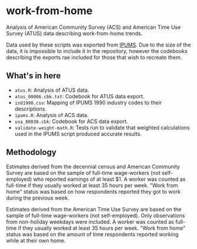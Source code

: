 # work-from-home

Analysis of American Community Survey (ACS) and American Time Use Survey (ATUS) data describing work-from-home trends.

Data used by these scripts was exported from [IPUMS](http://ipums.org). Due to the size of the data, it is impossible to include it in the repository, however the codebooks describing the exports rae included for those that wish to recreate them.

## What's in here

* `atus.R`: Analysis of ATUS data.
* `atus_00006.cbk.txt`: Codebook for ATUS data export.
* `ind1990.csv`: Mapping of IPUMS 1990 industry codes to their descriptions.
* `ipums.R`: Analysis of ACS data.
* `usa_00030.cbk`: Codebook for ACS data export.
* `validate-weight-math.R`: Tests run to validate that weighted calculations used in the IPUMS script produced accurate results.

## Methodology

Estimates derived from the decennial census and American Community Survey are based on the sample of full-time wage-workers (not self-employed) who reported earnings of at least $1. A worker was counted as full-time if they usually worked at least 35 hours per week. "Work from home" status was based on how respondents reported they got to work during the previous week.

Estimates derived from the American Time Use Survey are based on the sample of full-time wage-workers (not self-employed). Only observations from non-holiday weekdays were included. A worker was counted as full-time if they usually worked at least 35 hours per week. "Work from home" status was based on the amount of time respondents reported working while at their own home.